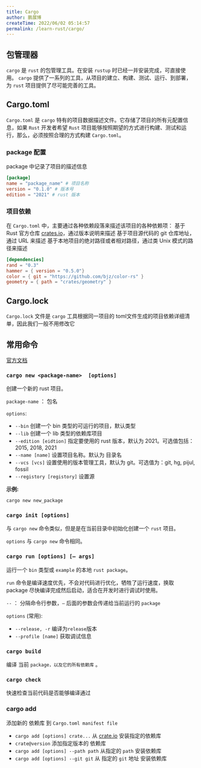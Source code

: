 ```yaml
---
title: Cargo
author: 鹏展博
createTime: 2022/06/02 05:14:57
permalink: /learn-rust/cargo/
---
```


## 包管理器

`cargo` 是 `rust` 的包管理工具。在安装 `rustup` 时已经一并安装完成，可直接使用。
`cargo` 提供了一系列的工具，从项目的建立、构建、测试、运行、到部署，为 `rust` 项目提供了尽可能完善的工具。

## Cargo.toml

`Cargo.toml` 是 `cargo` 特有的项目数据描述文件。它存储了项目的所有元配置信息，如果 `Rust` 开发者希望 `Rust` 项目能够按照期望的方式进行构建、测试和运行，那么，必须按照合理的方式构建 `Cargo.toml`。

### package 配置

package 中记录了项目的描述信息

```toml
[package]
name = "package_name" # 项目名称
version = "0.1.0" # 版本号
edition = "2021" # rust 版本
```

### 项目依赖

在 `Cargo.toml` 中，主要通过各种依赖段落来描述该项目的各种依赖项：
基于 Rust 官方仓库 [crates.io](https://crates.io)，通过版本说明来描述
基于项目源代码的 git 仓库地址，通过 URL 来描述
基于本地项目的绝对路径或者相对路径，通过类 Unix 模式的路径来描述

```toml
[dependencies]
rand = "0.3"
hammer = { version = "0.5.0"}
color = { git = "https://github.com/bjz/color-rs" }
geometry = { path = "crates/geometry" }
```

## Cargo.lock

`Cargo.lock` 文件是 `cargo` 工具根据同一项目的 toml文件生成的项目依赖详细清单，因此我们一般不用修改它

## 常用命令

[官方文档](https://doc.rust-lang.org/stable/cargo/commands/index.html)

### `cargo new <package-name>  [options]`

创建一个新的 rust 项目。

`package-name` ： 包名

`options`:

- `--bin` 创建一个 bin 类型的可运行的项目，默认类型
- `--lib` 创建一个 lib 类型的依赖库项目
- `--edition [eidtion]` 指定要使用的 rust 版本，默认为 2021。可选值包括：2015, 2018, 2021
- `--name [name]` 设置项目名称。默认为 目录名
- `--vcs [vcs]` 设置使用的版本管理工具，默认为 git。可选值为：git, hg, pijul, fossil
- `--registory [registory]` 设置源

**示例:**

```sh
cargo new new_package
```

### `cargo init [options]`

与 `cargo new` 命令类似，但是是在当前目录中初始化创建一个 `rust` 项目。

`options` 与 `cargo new` 命令相同。

### `cargo run [options] [— args]`

运行一个 `bin` 类型或 `example` 的本地 `rust package`。

`run` 命令是编译速度优先，不会对代码进行优化，牺牲了运行速度，换取 package 尽快编译完成然后启动，适合在开发时进行调试时使用。

`--` ： 分隔命令行参数，`—` 后面的参数会传递给当前运行的  `package`

`options` (常用):

- `--release, -r` 编译为`release`版本
- `--profile [name]` 获取调试信息

### `cargo build`

编译 当前 `package，以及它的所有依赖库` 。

### `cargo check`

快速检查当前代码是否能够编译通过

### cargo add

添加新的 依赖库 到 `Cargo.toml manifest file`

- `cargo add [options] crate...` 从 [crate.io](https://crate.io) 安装指定的依赖库
- `crate@version`  添加指定版本的 依赖库
- `cargo add [options] --path path` 从指定的 `path` 安装依赖库
- `cargo add [options] --git git` 从 指定的 `git` 地址 安装依赖库
